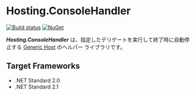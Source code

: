 ﻿# Hosting.ConsoleHandler
[![Build status](https://ci.appveyor.com/api/projects/status/e8aut3n2sxfibo6k/branch/master?svg=true)](https://ci.appveyor.com/project/inasync/hosting-consolehandler/branch/master)
[![NuGet](https://img.shields.io/nuget/v/Inasync.Hosting.ConsoleHandler.svg)](https://www.nuget.org/packages/Inasync.Hosting.ConsoleHandler/)

***Hosting.ConsoleHandler*** は、指定したデリゲートを実行して終了時に自動停止する [Generic Host](https://docs.microsoft.com/ja-jp/aspnet/core/fundamentals/host/generic-host) のヘルパー ライブラリです。


## Target Frameworks
- .NET Standard 2.0
- .NET Standard 2.1
